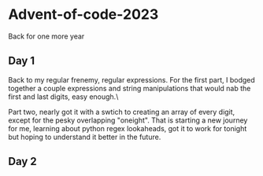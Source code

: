 # Advent-of-code-2023
Back for one more year

## Day 1
Back to my regular frenemy, regular expressions.
For the first part, I bodged together a couple expressions and string manipulations that would nab the first and last digits, easy enough.\

Part two, nearly got it with a swtich to creating an array of every digit, except for the pesky overlapping "oneight". That is starting a new journey for me, learning about python regex lookaheads, got it to work for tonight but hoping to understand it better in the future.

## Day 2
